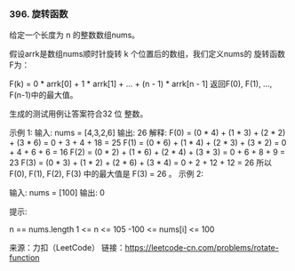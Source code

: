 ### 396. 旋转函数

给定一个长度为 n 的整数数组nums。

假设arrk是数组nums顺时针旋转 k 个位置后的数组，我们定义nums的 旋转函数F为：

F(k) = 0 * arrk[0] + 1 * arrk[1] + ... + (n - 1) * arrk[n - 1]
返回F(0), F(1), ..., F(n-1)中的最大值。

生成的测试用例让答案符合32 位 整数。



示例 1:
输入: nums = [4,3,2,6]
输出: 26
解释:
F(0) = (0 * 4) + (1 * 3) + (2 * 2) + (3 * 6) = 0 + 3 + 4 + 18 = 25
F(1) = (0 * 6) + (1 * 4) + (2 * 3) + (3 * 2) = 0 + 4 + 6 + 6 = 16
F(2) = (0 * 2) + (1 * 6) + (2 * 4) + (3 * 3) = 0 + 6 + 8 + 9 = 23
F(3) = (0 * 3) + (1 * 2) + (2 * 6) + (3 * 4) = 0 + 2 + 12 + 12 = 26
所以 F(0), F(1), F(2), F(3) 中的最大值是 F(3) = 26 。
示例 2:

输入: nums = [100]
输出: 0


提示:

n == nums.length
1 <= n <= 105
-100 <= nums[i] <= 100

来源：力扣（LeetCode）
链接：https://leetcode-cn.com/problems/rotate-function

